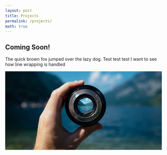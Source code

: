 ```yaml
---
layout: post
title: Projects
permalink: /projects/
math: true
---
```


## Coming Soon!
The quick brown fox jumped over the lazy dog. Test test test
I want to see how line wrapping is handled 

<img src="/assets/images/camera-photo-lens-stock-images.jpg">
